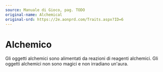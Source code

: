 ```yaml
---
source: Manuale di Gioco, pag. TODO
original-name: Alchemical
original-srd: https://2e.aonprd.com/Traits.aspx?ID=6
---
```


# Alchemico

Gli oggetti alchemici sono alimentati da reazioni di reagenti alchemici. Gli
oggetti alchemici non sono magici e non irradiano un'aura.
